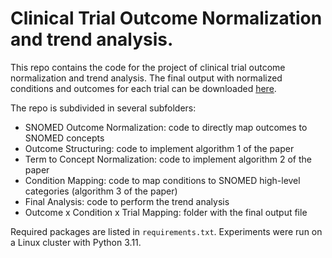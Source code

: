 # Clinical Trial Outcome Normalization and trend analysis.

This repo contains the code for the project of clinical trial outcome normalization and trend analysis.
The final output with normalized conditions and outcomes for each trial can be downloaded [here](./Outcome%20x%20Condition%20x%20Trial%20Mapping/trials.csv).

The repo is subdivided in several subfolders:
- SNOMED Outcome Normalization: code to directly map outcomes to SNOMED concepts
- Outcome Structuring: code to implement algorithm 1 of the paper
- Term to Concept Normalization: code to implement algorithm 2 of the paper
- Condition Mapping: code to map conditions to SNOMED high-level categories (algorithm 3 of the paper)
- Final Analysis: code to perform the trend analysis
- Outcome x Condition x Trial Mapping: folder with the final output file

Required packages are listed in `requirements.txt`. Experiments were run on a Linux cluster with Python 3.11.